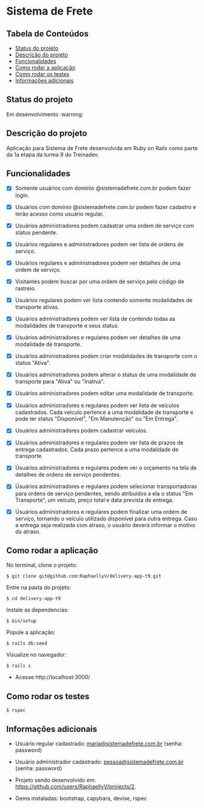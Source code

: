 # Sistema de Frete

## Tabela de Conteúdos
  * [Status do projeto](#status-do-projeto)
  * [Descrição do projeto](#descrição-do-projeto)
  * [Funcionalidades](#funcionalidades)
  * [Como rodar a aplicação](#como-rodar-a-aplicação)
  * [Como rodar os testes](#como-rodar-os-testes)
  * [Informações adicionais](#informações-adicionais)

## Status do projeto
<p align = "justify"> Em desenvolvimento :warning: </p>

## Descrição do projeto

<p align = "justify"> Aplicação para Sistema de Frete desenvolvida em Ruby on Rails como parte da 1a etapa da turma 9 do Treinadev. </p>

## Funcionalidades

- [X] Somente usuários com domínio @sistemadefrete.com.br podem fazer login.
- [X] Usuários com domínio @sistemadefrete.com.br podem fazer cadastro e terão acesso como usuário regular.

- [X] Usuários administradores podem cadastrar uma ordem de serviço com status pendente.
- [X] Usuários regulares e administradores podem ver lista de ordens de serviço.
- [X] Usuários regulares e administradores podem ver detalhes de uma ordem de serviço.
- [X] Visitantes podem buscar por uma ordem de serviço pelo código de rastreio.

- [X] Usuários regulares podem ver lista contendo somente modalidades de transporte ativas.
- [X] Usuários administradores podem ver lista de contendo todas as modalidades de transporte e seus status.
- [X] Usuários administradores e regulares podem ver detalhes de uma modalidade de transporte.
- [X] Usuários administradores podem criar modalidades de transporte com o status "Ativa".
- [X] Usuários administradores podem alterar o status de uma modalidade de transporte para "Ativa" ou "Inativa".
- [X] Usuários administradores podem editar uma modalidade de transporte.

- [X] Usuários administradores e regulares podem ver lista de veículos cadastrados. Cada veículo pertence a uma modalidade de transporte e pode ter status "Disponível", "Em Manutenção" ou "Em Entrega".
- [X] Usuários administradores podem cadastrar veículos.

- [X] Usuários administradores e regulares podem ver lista de prazos de entrega cadastrados. Cada prazo pertence a uma modalidade de transporte.

- [X] Úsuários administradores e regulares podem ver o orçamento na tela de detalhes de ordens de serviço pendentes.

- [X] Úsuários administradores e regulares podem selecionar transportadoras para ordens de serviço pendentes, sendo atribuídos a ela o status "Em Transporte", um veículo, preço total e data prevista de entrega.

- [X] Úsuários administradores e regulares podem finalizar uma ordem de serviço, tornando o veículo utilizado disponível para outra entrega. Caso a entrega seja realizada com atraso, o usuário deverá informar o motivo do atraso.

## Como rodar a aplicação

<p align = "justify"> No terminal, clone o projeto: </p>

```
$ git clone git@github.com:RaphaellyV/delivery-app-t9.git
```

<p align = "justify"> Entre na pasta do projeto: </p>

```
$ cd delivery-app-t9
```

<p align = "justify"> Instale as dependencias: </p>

```
$ bin/setup
```

<p align = "justify"> Popule a aplicação: </p>

```
$ rails db:seed
```

<p align = "justify"> Visualize no navegador: </p>

```
$ rails s
```

* Acesse http://localhost:3000/

## Como rodar os testes

```
$ rspec
```

## Informações adicionais

* Usuário regular cadastrado: maria@sistemadefrete.com.br (senha: password)

* Usuário administrador cadastrado: pessoa@sistemadefrete.com.br (senha: password)

* Projeto sendo desenvolvido em: https://github.com/users/RaphaellyV/projects/2.

* Gems instaladas: bootstrap, capybara, devise, rspec